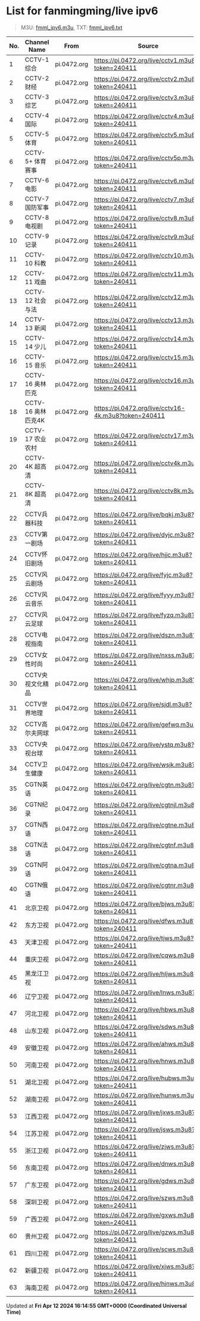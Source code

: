 # List for **fanmingming/live ipv6**

> M3U: [fmml_ipv6.m3u](/fmml_ipv6.m3u), TXT: [fmml_ipv6.txt](/txt/fmml_ipv6.txt)

| No. | Channel Name | From | Source |
| --- | ------------ | ---- | ------ |
| 1 | CCTV-1 综合 | pi.0472.org | <https://pi.0472.org/live/cctv1.m3u8?token=240411> |
| 2 | CCTV-2 财经 | pi.0472.org | <https://pi.0472.org/live/cctv2.m3u8?token=240411> |
| 3 | CCTV-3 综艺 | pi.0472.org | <https://pi.0472.org/live/cctv3.m3u8?token=240411> |
| 4 | CCTV-4 国际 | pi.0472.org | <https://pi.0472.org/live/cctv4.m3u8?token=240411> |
| 5 | CCTV-5 体育 | pi.0472.org | <https://pi.0472.org/live/cctv5.m3u8?token=240411> |
| 6 | CCTV-5+ 体育赛事 | pi.0472.org | <https://pi.0472.org/live/cctv5p.m3u8?token=240411> |
| 7 | CCTV-6 电影 | pi.0472.org | <https://pi.0472.org/live/cctv6.m3u8?token=240411> |
| 8 | CCTV-7 国防军事 | pi.0472.org | <https://pi.0472.org/live/cctv7.m3u8?token=240411> |
| 9 | CCTV-8 电视剧 | pi.0472.org | <https://pi.0472.org/live/cctv8.m3u8?token=240411> |
| 10 | CCTV-9 记录 | pi.0472.org | <https://pi.0472.org/live/cctv9.m3u8?token=240411> |
| 11 | CCTV-10 科教 | pi.0472.org | <https://pi.0472.org/live/cctv10.m3u8?token=240411> |
| 12 | CCTV-11 戏曲 | pi.0472.org | <https://pi.0472.org/live/cctv11.m3u8?token=240411> |
| 13 | CCTV-12 社会与法 | pi.0472.org | <https://pi.0472.org/live/cctv12.m3u8?token=240411> |
| 14 | CCTV-13 新闻 | pi.0472.org | <https://pi.0472.org/live/cctv13.m3u8?token=240411> |
| 15 | CCTV-14 少儿 | pi.0472.org | <https://pi.0472.org/live/cctv14.m3u8?token=240411> |
| 16 | CCTV-15 音乐 | pi.0472.org | <https://pi.0472.org/live/cctv15.m3u8?token=240411> |
| 17 | CCTV-16 奥林匹克 | pi.0472.org | <https://pi.0472.org/live/cctv16.m3u8?token=240411> |
| 18 | CCTV-16 奥林匹克4K | pi.0472.org | <https://pi.0472.org/live/cctv16-4k.m3u8?token=240411> |
| 19 | CCTV-17 农业农村 | pi.0472.org | <https://pi.0472.org/live/cctv17.m3u8?token=240411> |
| 20 | CCTV-4K 超高清 | pi.0472.org | <https://pi.0472.org/live/cctv4k.m3u8?token=240411> |
| 21 | CCTV-8K 超高清 | pi.0472.org | <https://pi.0472.org/live/cctv8k.m3u8?token=240411> |
| 22 | CCTV兵器科技 | pi.0472.org | <https://pi.0472.org/live/bqkj.m3u8?token=240411> |
| 23 | CCTV第一剧场 | pi.0472.org | <https://pi.0472.org/live/dyjc.m3u8?token=240411> |
| 24 | CCTV怀旧剧场 | pi.0472.org | <https://pi.0472.org/live/hjjc.m3u8?token=240411> |
| 25 | CCTV风云剧场 | pi.0472.org | <https://pi.0472.org/live/fyjc.m3u8?token=240411> |
| 26 | CCTV风云音乐 | pi.0472.org | <https://pi.0472.org/live/fyyy.m3u8?token=240411> |
| 27 | CCTV风云足球 | pi.0472.org | <https://pi.0472.org/live/fyzq.m3u8?token=240411> |
| 28 | CCTV电视指南 | pi.0472.org | <https://pi.0472.org/live/dszn.m3u8?token=240411> |
| 29 | CCTV女性时尚 | pi.0472.org | <https://pi.0472.org/live/nxss.m3u8?token=240411> |
| 30 | CCTV央视文化精品 | pi.0472.org | <https://pi.0472.org/live/whjp.m3u8?token=240411> |
| 31 | CCTV世界地理 | pi.0472.org | <https://pi.0472.org/live/sjdl.m3u8?token=240411> |
| 32 | CCTV高尔夫网球 | pi.0472.org | <https://pi.0472.org/live/gefwq.m3u8?token=240411> |
| 33 | CCTV央视台球 | pi.0472.org | <https://pi.0472.org/live/ystq.m3u8?token=240411> |
| 34 | CCTV卫生健康 | pi.0472.org | <https://pi.0472.org/live/wsjk.m3u8?token=240411> |
| 35 | CGTN英语 | pi.0472.org | <https://pi.0472.org/live/cgtn.m3u8?token=240411> |
| 36 | CGTN纪录 | pi.0472.org | <https://pi.0472.org/live/cgtnjl.m3u8?token=240411> |
| 37 | CGTN西语 | pi.0472.org | <https://pi.0472.org/live/cgtne.m3u8?token=240411> |
| 38 | CGTN法语 | pi.0472.org | <https://pi.0472.org/live/cgtnf.m3u8?token=240411> |
| 39 | CGTN阿语 | pi.0472.org | <https://pi.0472.org/live/cgtna.m3u8?token=240411> |
| 40 | CGTN俄语 | pi.0472.org | <https://pi.0472.org/live/cgtnr.m3u8?token=240411> |
| 41 | 北京卫视 | pi.0472.org | <https://pi.0472.org/live/bjws.m3u8?token=240411> |
| 42 | 东方卫视 | pi.0472.org | <https://pi.0472.org/live/dfws.m3u8?token=240411> |
| 43 | 天津卫视 | pi.0472.org | <https://pi.0472.org/live/tjws.m3u8?token=240411> |
| 44 | 重庆卫视 | pi.0472.org | <https://pi.0472.org/live/cqws.m3u8?token=240411> |
| 45 | 黑龙江卫视 | pi.0472.org | <https://pi.0472.org/live/hljws.m3u8?token=240411> |
| 46 | 辽宁卫视 | pi.0472.org | <https://pi.0472.org/live/lnws.m3u8?token=240411> |
| 47 | 河北卫视 | pi.0472.org | <https://pi.0472.org/live/hbws.m3u8?token=240411> |
| 48 | 山东卫视 | pi.0472.org | <https://pi.0472.org/live/sdws.m3u8?token=240411> |
| 49 | 安徽卫视 | pi.0472.org | <https://pi.0472.org/live/ahws.m3u8?token=240411> |
| 50 | 河南卫视 | pi.0472.org | <https://pi.0472.org/live/hnws.m3u8?token=240411> |
| 51 | 湖北卫视 | pi.0472.org | <https://pi.0472.org/live/hubws.m3u8?token=240411> |
| 52 | 湖南卫视 | pi.0472.org | <https://pi.0472.org/live/hunws.m3u8?token=240411> |
| 53 | 江西卫视 | pi.0472.org | <https://pi.0472.org/live/jxws.m3u8?token=240411> |
| 54 | 江苏卫视 | pi.0472.org | <https://pi.0472.org/live/jsws.m3u8?token=240411> |
| 55 | 浙江卫视 | pi.0472.org | <https://pi.0472.org/live/zjws.m3u8?token=240411> |
| 56 | 东南卫视 | pi.0472.org | <https://pi.0472.org/live/dnws.m3u8?token=240411> |
| 57 | 广东卫视 | pi.0472.org | <https://pi.0472.org/live/gdws.m3u8?token=240411> |
| 58 | 深圳卫视 | pi.0472.org | <https://pi.0472.org/live/szws.m3u8?token=240411> |
| 59 | 广西卫视 | pi.0472.org | <https://pi.0472.org/live/gxws.m3u8?token=240411> |
| 60 | 贵州卫视 | pi.0472.org | <https://pi.0472.org/live/gzws.m3u8?token=240411> |
| 61 | 四川卫视 | pi.0472.org | <https://pi.0472.org/live/scws.m3u8?token=240411> |
| 62 | 新疆卫视 | pi.0472.org | <https://pi.0472.org/live/xjws.m3u8?token=240411> |
| 63 | 海南卫视 | pi.0472.org | <https://pi.0472.org/live/hinws.m3u8?token=240411> |

Updated at **Fri Apr 12 2024 16:14:55 GMT+0000 (Coordinated Universal Time)**
